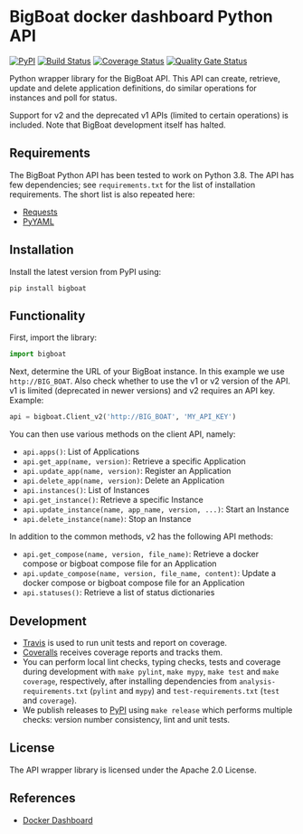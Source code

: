 # BigBoat docker dashboard Python API

[![PyPI](https://img.shields.io/pypi/v/bigboat.svg)](https://pypi.python.org/pypi/bigboat)
[![Build 
Status](https://travis-ci.org/ICTU/bigboat-python-api.svg?branch=master)](https://travis-ci.org/ICTU/bigboat-python-api)
[![Coverage 
Status](https://coveralls.io/repos/github/ICTU/bigboat-python-api/badge.svg?branch=master)](https://coveralls.io/github/ICTU/bigboat-python-api?branch=master)
[![Quality Gate 
Status](https://sonarcloud.io/api/project_badges/measure?project=bigboat-python-api&metric=alert_status)](https://sonarcloud.io/dashboard?id=bigboat-python-api)

Python wrapper library for the BigBoat API. This API can create, retrieve, 
update and delete application definitions, do similar operations for instances 
and poll for status.

Support for v2 and the deprecated v1 APIs (limited to certain operations) is 
included. Note that BigBoat development itself has halted.

## Requirements

The BigBoat Python API has been tested to work on Python 3.8. The API has few 
dependencies; see `requirements.txt` for the list of installation requirements. 
The short list is also repeated here:

- [Requests](http://docs.python-requests.org/en/master/user/install/)
- [PyYAML](http://pyyaml.org/wiki/PyYAMLDocumentation)

## Installation

Install the latest version from PyPI using:

```
pip install bigboat
```

## Functionality

First, import the library:

```python
import bigboat
```

Next, determine the URL of your BigBoat instance. In this example we use 
`http://BIG_BOAT`. Also check whether to use the v1 or v2 version of the API. 
v1 is limited (deprecated in newer versions) and v2 requires an API key. 
Example:

```python
api = bigboat.Client_v2('http://BIG_BOAT', 'MY_API_KEY')
```

You can then use various methods on the client API, namely:
- `api.apps()`: List of Applications
- `api.get_app(name, version)`: Retrieve a specific Application
- `api.update_app(name, version)`: Register an Application
- `api.delete_app(name, version)`: Delete an Application
- `api.instances()`: List of Instances
- `api.get_instance()`: Retrieve a specific Instance
- `api.update_instance(name, app_name, version, ...)`: Start an Instance
- `api.delete_instance(name)`: Stop an Instance

In addition to the common methods, v2 has the following API methods:
- `api.get_compose(name, version, file_name)`: Retrieve a docker compose or 
  bigboat compose file for an Application
- `api.update_compose(name, version, file_name, content)`: Update a docker 
  compose or bigboat compose file for an Application
- `api.statuses()`: Retrieve a list of status dictionaries

## Development

- [Travis](https://travis-ci.org/ICTU/bigboat-python-api) is used to run unit 
  tests and report on coverage.
- [Coveralls](https://coveralls.io/github/ICTU/bigboat-python-api) receives 
  coverage reports and tracks them.
- You can perform local lint checks, typing checks, tests and coverage during 
  development with `make pylint`, `make mypy`, `make test` and `make coverage`, 
  respectively, after installing dependencies from `analysis-requirements.txt` 
  (`pylint` and `mypy`) and `test-requirements.txt` (`test` and `coverage`).
- We publish releases to [PyPI](https://pypi.python.org/pypi/bigboat) using 
  `make release` which performs multiple checks: version number consistency, 
  lint and unit tests.

## License

The API wrapper library is licensed under the Apache 2.0 License.

## References

- [Docker Dashboard](https://github.com/ICTU/docker-dashboard)
